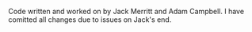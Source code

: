 Code written and worked on by Jack Merritt and Adam Campbell. I have comitted all changes due to issues on Jack's end. 
